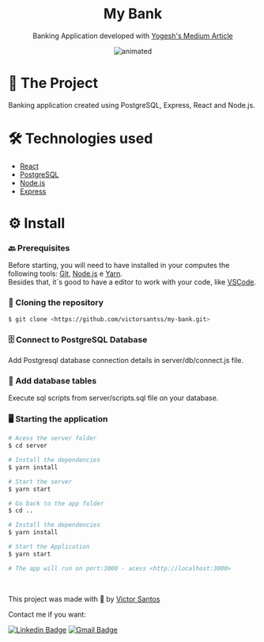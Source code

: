 <h1 align="center">My Bank</h1>

<p align="center">Banking Application developed with <a href="https://javascript.plainenglish.io/create-a-fullstack-banking-application-using-react-e8c96d74cd39">Yogesh's Medium Article</a> </p>

<p align="center">
  <img src="src/assets/demo.gif" alt="animated" />
</p>

<h1 align="left">🎯 The Project </h1>

<p> Banking application created using PostgreSQL, Express, React and Node.js. </p>

<h1 align="left">🛠️ Technologies used </h1>

- [React](https://pt-br.reactjs.org/)
- [PostgreSQL](https://www.postgresql.org/)
- [Node.js](https://nodejs.org/en/)
- [Express](https://expressjs.com/pt-br/)

<h1 align="left">⚙️ Install </h1>

### 🔙 Prerequisites

Before starting, you will need to have installed in your computes the following tools:
[Git](https://git-scm.com), [Node.js](https://nodejs.org/en/) e [Yarn](https://yarnpkg.com/). </br>
Besides that, it´s good to have a editor to work with your code, like [VSCode](https://code.visualstudio.com/).

### 🔽 Cloning the repository
```bash
$ git clone <https://github.com/victorsantss/my-bank.git>
```

### 🗄️ Connect to PostgreSQL Database
Add Postgresql database connection details in server/db/connect.js file.

### 📝 Add database tables
Execute sql scripts from server/scripts.sql file on your database.

### 🖥️ Starting the application

```bash
# Acess the server folder
$ cd server

# Install the dependencies
$ yarn install

# Start the server
$ yarn start

# Go back to the app folder
$ cd ..

# Install the dependencies
$ yarn install

# Start the Application
$ yarn start

# The app will run on port:3000 - acess <http://localhost:3000>
```
<br />

This project was made with 💙 by [Victor Santos](https://github.com/victorsantss)

Contact me if you want: 

[![Linkedin Badge](https://img.shields.io/badge/-Victor%20Santos-blue?style=flat-square&logo=Linkedin&logoColor=white&link=https://www.linkedin.com/in/victor-santss/)](https://www.linkedin.com/in/victor-santss/)
[![Gmail Badge](https://img.shields.io/badge/-victords895@gmail.com-D14836?style=flat-square&logo=Gmail&logoColor=white&link=mailto:victords895@gmail.com)](mailto:victords895@gmail.com)
